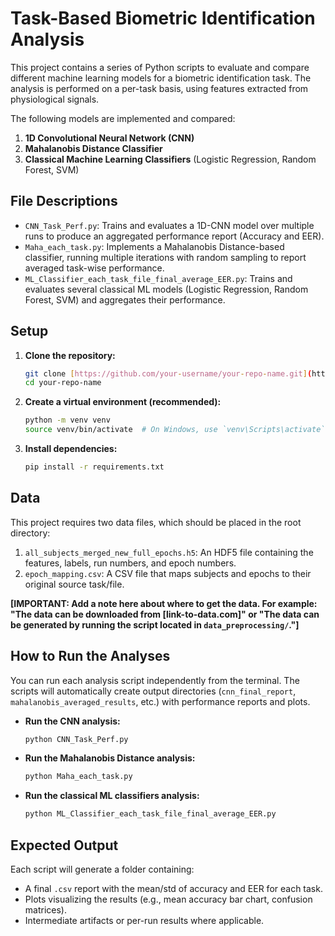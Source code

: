 # Task-Based Biometric Identification Analysis

This project contains a series of Python scripts to evaluate and compare different machine learning models for a biometric identification task. The analysis is performed on a per-task basis, using features extracted from physiological signals.

The following models are implemented and compared:
1.  **1D Convolutional Neural Network (CNN)**
2.  **Mahalanobis Distance Classifier**
3.  **Classical Machine Learning Classifiers** (Logistic Regression, Random Forest, SVM)

## File Descriptions

-   `CNN_Task_Perf.py`: Trains and evaluates a 1D-CNN model over multiple runs to produce an aggregated performance report (Accuracy and EER).
-   `Maha_each_task.py`: Implements a Mahalanobis Distance-based classifier, running multiple iterations with random sampling to report averaged task-wise performance.
-   `ML_Classifier_each_task_file_final_average_EER.py`: Trains and evaluates several classical ML models (Logistic Regression, Random Forest, SVM) and aggregates their performance.

## Setup

1.  **Clone the repository:**
    ```bash
    git clone [https://github.com/your-username/your-repo-name.git](https://github.com/your-username/your-repo-name.git)
    cd your-repo-name
    ```

2.  **Create a virtual environment (recommended):**
    ```bash
    python -m venv venv
    source venv/bin/activate  # On Windows, use `venv\Scripts\activate`
    ```

3.  **Install dependencies:**
    ```bash
    pip install -r requirements.txt
    ```

## Data

This project requires two data files, which should be placed in the root directory:

1.  `all_subjects_merged_new_full_epochs.h5`: An HDF5 file containing the features, labels, run numbers, and epoch numbers.
2.  `epoch_mapping.csv`: A CSV file that maps subjects and epochs to their original source task/file.

**[IMPORTANT: Add a note here about where to get the data. For example: "The data can be downloaded from [link-to-data.com]" or "The data can be generated by running the script located in `data_preprocessing/`."]**

## How to Run the Analyses

You can run each analysis script independently from the terminal. The scripts will automatically create output directories (`cnn_final_report`, `mahalanobis_averaged_results`, etc.) with performance reports and plots.

-   **Run the CNN analysis:**
    ```bash
    python CNN_Task_Perf.py
    ```

-   **Run the Mahalanobis Distance analysis:**
    ```bash
    python Maha_each_task.py
    ```

-   **Run the classical ML classifiers analysis:**
    ```bash
    python ML_Classifier_each_task_file_final_average_EER.py
    ```

## Expected Output

Each script will generate a folder containing:
-   A final `.csv` report with the mean/std of accuracy and EER for each task.
-   Plots visualizing the results (e.g., mean accuracy bar chart, confusion matrices).
-   Intermediate artifacts or per-run results where applicable.